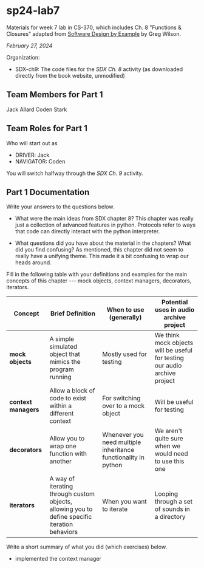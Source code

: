 # sp24-lab7
Materials for week 7 lab in CS-370, which includes Ch. 8 "Functions & Closures" adapted from [Software Design by Example](https://third-bit.com/sdxpy/) by Greg Wilson.

_February 27, 2024_

Organization:
* SDX-ch9: The code files for the _SDX Ch. 8_ activity (as downloaded directly from the book website, unmodified) 

## Team Members for Part 1
Jack Allard
Coden Stark

## Team Roles for Part 1
Who will start out as
* DRIVER: Jack
* NAVIGATOR: Coden

You will switch halfway through the _SDX Ch. 9_ activity.

## Part 1 Documentation

Write your answers to the questions below.

* What were the main ideas from SDX chapter 8?
This chapter was really just a collection of advanced features in python. Protocols refer to ways that code can directly interact with the python interpreter.
  
* What questions did you have about the material in the chapters? What did you find confusing?
As mentioned, this chapter did not seem to really have a unifying theme. This made it a bit confusing to wrap our heads around.

Fill in the following table with your definitions and examples for the main concepts of this chapter --- mock objects, context managers, decorators, iterators.

| Concept | Brief Definition | When to use (generally) | Potential uses in audio archive project |
| --- | --- | --- | --- |
| **mock objects** | A simple simulated object that mimics the program running | Mostly used for testing | We think mock objects will be useful for testing our audio archive project |
| **context managers** | Allow a block of code to exist within a different context | For switching over to a mock object | Will be useful for testing |
| **decorators** | Allow you to wrap one function with another | Whenever you need multiple inheritance functionality in python | We aren't quite sure when we would need to use this one |
| **iterators** | A way of iterating through custom objects, allowing you to define specific iteration behaviors | When you want to iterate | Looping through a set of sounds in a directory|


Write a short summary of what you did (which exercises) below.
- implemented the context manager
